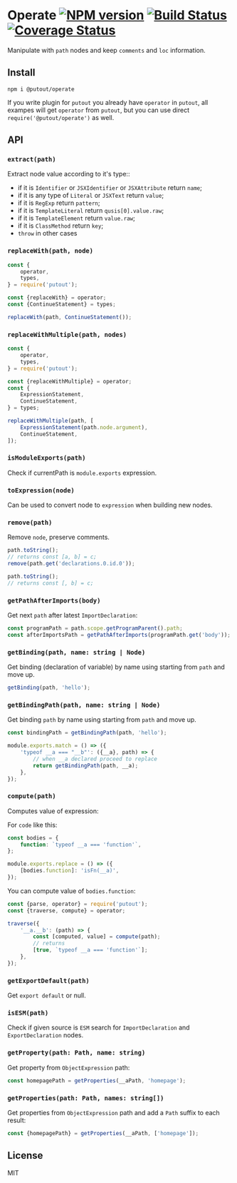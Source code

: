 # Operate [![NPM version][NPMIMGURL]][NPMURL] [![Build Status][BuildStatusIMGURL]][BuildStatusURL] [![Coverage Status][CoverageIMGURL]][CoverageURL]

[NPMURL]: https://npmjs.org/package/putout "npm"
[NPMIMGURL]: https://img.shields.io/npm/v/@putout/operate.svg?style=flat&longCache=true
[BuildStatusURL]: https://travis-ci.org/coderaiser/putout "Build Status"
[BuildStatusIMGURL]: https://img.shields.io/travis/coderaiser/putout/master.svg?style=flat&longCache=true
[CoverageURL]: https://coveralls.io/github/coderaiser/putout?branch=master
[CoverageIMGURL]: https://coveralls.io/repos/coderaiser/putout/badge.svg?branch=master&service=github

Manipulate with `path` nodes and keep `comments` and `loc` information.

## Install

```
npm i @putout/operate
```

If you write plugin for `putout` you already have `operator` in `putout`, all exampes will get `operator` from `putout`, but you can use direct `require('@putout/operate')` as well.

## API

### `extract(path)`

Extract node value according to it's type::

- if it is `Identifier` or `JSXIdentifier` or `JSXAttribute` return `name`;
- if it is any type of `Literal` or `JSXText` return `value`;
- if it is `RegExp` return `pattern`;
- if it is `TemplateLiteral` return `qusis[0].value.raw`;
- if it is `TemplateElement` return `value.raw`;
- if it is `ClassMethod` return `key`;
- `throw` in other cases

### `replaceWith(path, node)`

```js
const {
    operator,
    types,
} = require('putout');

const {replaceWith} = operator;
const {ContinueStatement} = types;

replaceWith(path, ContinueStatement());
```

### `replaceWithMultiple(path, nodes)`

```js
const {
    operator,
    types,
} = require('putout');

const {replaceWithMultiple} = operator;
const {
    ExpressionStatement,
    ContinueStatement,
} = types;

replaceWithMultiple(path, [
    ExpressionStatement(path.node.argument),
    ContinueStatement,
]);
```

### `isModuleExports(path)`

Check if currentPath is `module.exports` expression.

### `toExpression(node)`

Can be used to convert node to `expression` when building new nodes.

### `remove(path)`

Remove `node`, preserve comments.

```js
path.toString();
// returns const [a, b] = c;
remove(path.get('declarations.0.id.0'));

path.toString();
// returns const [, b] = c;
```

### `getPathAfterImports(body)`

Get next `path` after latest `ImportDeclaration`:

```js
const programPath = path.scope.getProgramParent().path;
const afterImportsPath = getPathAfterImports(programPath.get('body'));
```

### `getBinding(path, name: string | Node)`

Get binding (declaration of variable) by name using starting from `path` and move up.

```js
getBinding(path, 'hello');
```

### `getBindingPath(path, name: string | Node)`

Get binding `path` by name using starting from `path` and move up.

```js
const bindingPath = getBindingPath(path, 'hello');

module.exports.match = () => ({
    'typeof __a === "__b"': ({__a}, path) => {
        // when __a declared proceed to replace
        return getBindingPath(path, __a);
    },
});
```

### `compute(path)`

Computes value of expression:

For `code` like this:

```js
const bodies = {
    function: `typeof __a === 'function'`,
};

module.exports.replace = () => ({
    [bodies.function]: 'isFn(__a)',
});
```

You can compute value of `bodies.function`:

```js
const {parse, operator} = require('putout');
const {traverse, compute} = operator;

traverse({
    '__a.__b': (path) => {
        const [computed, value] = compute(path);
        // returns
        [true, `typeof __a === 'function'`];
    },
});
```

### `getExportDefault(path)`

Get `export default` or null.

### `isESM(path)`

Check if given source is `ESM` search for `ImportDeclaration` and `ExportDeclaration` nodes.

### `getProperty(path: Path, name: string)`

Get property from `ObjectExpression` path:

```js
const homepagePath = getProperties(__aPath, 'homepage');
```

### `getProperties(path: Path, names: string[])`

Get properties from `ObjectExpression` path and add a `Path` suffix to each result:

```js
const {homepagePath} = getProperties(__aPath, ['homepage']);
```

## License

MIT
